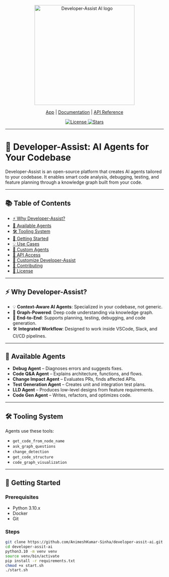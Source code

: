 <p align="center">
  <img src="https://github.com/user-attachments/assets/your-org-or-project-logo.png" width="318px" alt="Developer-Assist AI logo" />
</p>

<p align="center">
  <a href="https://app.developer-assist.ai" rel="dofollow">App</a> | 
  <a href="https://docs.developer-assist.ai" rel="dofollow">Documentation</a> | 
  <a href="https://docs.developer-assist.ai/open-source" rel="dofollow">API Reference</a>
</p>

<p align="center">
  <a href="https://github.com/AnimeshKumar-Sinha/developer-assit-ai/blob/main/LICENSE">
    <img src="https://img.shields.io/github/license/AnimeshKumar-Sinha/developer-assit-ai" alt="License">
  </a>
  <a href="https://github.com/AnimeshKumar-Sinha/developer-assit-ai/stargazers">
    <img src="https://img.shields.io/github/stars/AnimeshKumar-Sinha/developer-assit-ai" alt="Stars">
  </a>
</p>

---

# 🤖 Developer-Assist: AI Agents for Your Codebase

Developer-Assist is an open-source platform that creates AI agents tailored to your codebase. It enables smart code analysis, debugging, testing, and feature planning through a knowledge graph built from your code.

---

## 📚 Table of Contents
- [⚡ Why Developer-Assist?](#why-developer-assist)
- [🤖 Available Agents](#available-agents)
- [🛠️ Tooling System](#tooling-system)
- [🚀 Getting Started](#getting-started)
- [💡 Use Cases](#use-cases)
- [🧠 Custom Agents](#custom-agents)
- [🔐 API Access](#api-access)
- [🎨 Customize Developer-Assist](#customize-developer-assist)
- [🤝 Contributing](#contributing)
- [📜 License](#license)

---

## ⚡ Why Developer-Assist?

- 💡 **Context-Aware AI Agents**: Specialized in your codebase, not generic.
- 🧠 **Graph-Powered**: Deep code understanding via knowledge graph.
- 🧪 **End-to-End**: Supports planning, testing, debugging, and code generation.
- 🛠️ **Integrated Workflow**: Designed to work inside VSCode, Slack, and CI/CD pipelines.

---

## 🤖 Available Agents

- **Debug Agent** – Diagnoses errors and suggests fixes.
- **Code Q&A Agent** – Explains architecture, functions, and flows.
- **Change Impact Agent** – Evaluates PRs, finds affected APIs.
- **Test Generation Agent** – Creates unit and integration test plans.
- **LLD Agent** – Produces low-level designs from feature requirements.
- **Code Gen Agent** – Writes, refactors, and optimizes code.

---

## 🛠️ Tooling System

Agents use these tools:

- `get_code_from_node_name`
- `ask_graph_questions`
- `change_detection`
- `get_code_structure`
- `code_graph_visualization`

---

## 🚀 Getting Started

### Prerequisites

- Python 3.10.x
- Docker
- Git

### Steps

```bash
git clone https://github.com/AnimeshKumar-Sinha/developer-assit-ai.git
cd developer-assit-ai
python3.10 -m venv venv
source venv/bin/activate
pip install -r requirements.txt
chmod +x start.sh
./start.sh